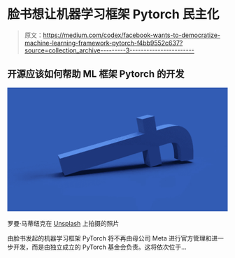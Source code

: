 # 脸书想让机器学习框架 Pytorch 民主化

> 原文：<https://medium.com/codex/facebook-wants-to-democratize-machine-learning-framework-pytorch-f4bb9552c637?source=collection_archive---------3----------------------->

## 开源应该如何帮助 ML 框架 Pytorch 的开发

![](img/c2269926da174687c0900d73a0c97dad.png)

罗曼·马蒂纽克在 [Unsplash](https://unsplash.com/s/photos/facebook?utm_source=unsplash&utm_medium=referral&utm_content=creditCopyText) 上拍摄的照片

由脸书发起的机器学习框架 PyTorch 将不再由母公司 Meta 进行官方管理和进一步开发，而是由独立成立的 PyTorch 基金会负责。这将依次位于…